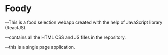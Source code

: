 # Foody
 
 --This is a food selection webapp created with the help of JavaScript library (ReactJS).
 
 --contains all the HTML CSS and JS files in the repository.
 
 --this is a single page application.
